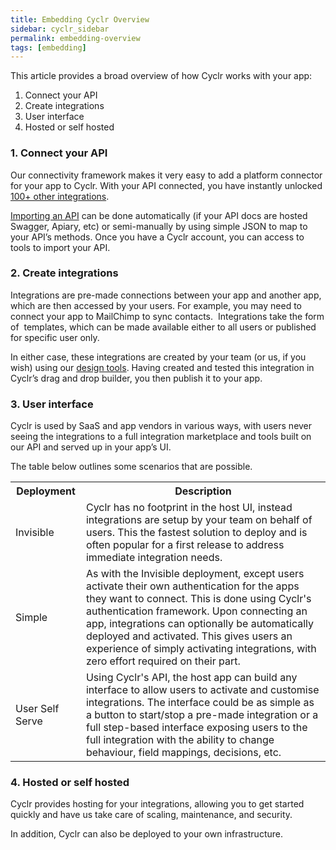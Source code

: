 ```yaml
---
title: Embedding Cyclr Overview
sidebar: cyclr_sidebar
permalink: embedding-overview
tags: [embedding]
---
```


This article provides a broad overview of how Cyclr works with your app:

1.  Connect your API
2.  Create integrations
3.  User interface
4.  Hosted or self hosted

### 1. Connect your API

Our connectivity framework makes it very easy to add a platform connector for your app to Cyclr. With your API connected, you have instantly unlocked [100+ other integrations](http://cyclr.com/connectors).

[Importing an API](../custom-connectors/openapi) can be done automatically (if your API docs are hosted Swagger, Apiary, etc) or semi-manually by using simple JSON to map to your API’s methods. Once you have a Cyclr account, you can access to tools to import your API.

### 2. Create integrations

Integrations are pre-made connections between your app and another app, which are then accessed by your users. For example, you may need to connect your app to MailChimp to sync contacts.  Integrations take the form of  templates, which can be made available either to all users or published for specific user only.

In either case, these integrations are created by your team (or us, if you wish) using our [design tools](http://cyclr.com/design-tools). Having created and tested this integration in Cyclr’s drag and drop builder, you then publish it to your app.

### 3. User interface

Cyclr is used by SaaS and app vendors in various ways, with users never seeing the integrations to a full integration marketplace and tools built on our API and served up in your app’s UI.

The table below outlines some scenarios that are possible.

<table>
    <tr>
        <th>Deployment</th>
        <th>Description</th>
    </tr>
    <tr>
        <td>Invisible</td>
        <td>Cyclr has no footprint in the host UI, instead integrations are setup by your team on behalf of users. This the fastest solution to deploy and is often popular for a first release to address immediate integration needs.</td>
    </tr>
    <tr>
        <td>Simple</td>
        <td>As with the Invisible deployment, except users activate their own authentication for the apps they want to connect. This is done using Cyclr's authentication framework. Upon connecting an app, integrations can optionally be automatically deployed and activated. This gives users an experience of simply activating integrations, with zero effort required on their part.</td>
    </tr>
    <tr>
        <td>User Self Serve</td>
        <td>Using Cyclr's API, the host app can build any interface to allow users to activate and customise integrations. The interface could be as simple as a button to start/stop a pre-made integration or a full step-based interface exposing users to the full integration with the ability to change behaviour, field mappings, decisions, etc.</td>
    </tr>
</table>

### 4. Hosted or self hosted

Cyclr provides hosting for your integrations, allowing you to get started quickly and have us take care of scaling, maintenance, and security.

In addition, Cyclr can also be deployed to your own infrastructure.
